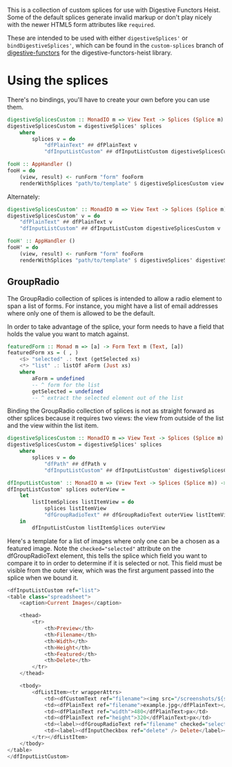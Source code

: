 This is a collection of custom splices for use with Digestive Functors Heist.  Some of the default splices generate invalid markup or don't play nicely with the newer HTML5 form attributes like `required`.

These are intended to be used with either `digestiveSplices'` or `bindDigestiveSplices'`, which can be found in the `custom-splices` branch of [digestive-functors](https://github.com/cimmanon/digestive-functors) for the digestive-functors-heist library.

# Using the splices

There's no bindings, you'll have to create your own before you can use them.

```haskell
digestiveSplicesCustom :: MonadIO m => View Text -> Splices (Splice m)
digestiveSplicesCustom = digestiveSplices' splices
	where
		splices v = do
			"dfPlainText" ## dfPlainText v
			"dfInputListCustom" ## dfInputListCustom digestiveSplicesCustom v

fooH :: AppHandler ()
fooH = do
	(view, result) <- runForm "form" fooForm
	renderWithSplices "path/to/template" $ digestiveSplicesCustom view
```

Alternately:

```haskell
digestiveSplicesCustom' :: MonadIO m => View Text -> Splices (Splice m)
digestiveSplicesCustom' v = do
	"dfPlainText" ## dfPlainText v
	"dfInputListCustom" ## dfInputListCustom digestiveSplicesCustom v

fooH' :: AppHandler ()
fooH' = do
	(view, result) <- runForm "form" fooForm
	renderWithSplices "path/to/template" $ digestiveSplices' digestiveSplicesCustom' view
```

## GroupRadio

The GroupRadio collection of splices is intended to allow a radio element to span a list of forms.  For instance, you might have a list of email addresses where only one of them is allowed to be the default.

In order to take advantage of the splice, your form needs to have a field that holds the value you want to match against.

```haskell
featuredForm :: Monad m => [a] -> Form Text m (Text, [a])
featuredForm xs = ( , )
	<$> "selected" .: text (getSelected xs)
	<*> "list" .: listOf aForm (Just xs)
	where
		aForm = undefined
		-- ^ form for the list
		getSelected = undefined
		-- ^ extract the selected element out of the list
```

Binding the GroupRadio collection of splices is not as straight forward as other splices because it requires two views:  the view from outside of the list and the view within the list item.

```haskell
digestiveSplicesCustom :: MonadIO m => View Text -> Splices (Splice m)
digestiveSplicesCustom = digestiveSplices' splices
	where
		splices v = do
			"dfPath" ## dfPath v
			"dfInputListCustom" ## dfInputListCustom' digestiveSplicesCustom v

dfInputListCustom' :: MonadIO m => (View Text -> Splices (Splice m)) -> View Text -> Splice m
dfInputListCustom' splices outerView =
	let
		listItemSplices listItemView = do
			splices listItemView
			"dfGroupRadioText" ## dfGroupRadioText outerView listItemView
	in
		dfInputListCustom listItemSplices outerView
```

Here's a template for a list of images where only one can be a chosen as a featured image.  Note the `checked="selected"` attribute on the dfGroupRadioText element, this tells the splice which field you want to compare it to in order to determine if it is selected or not.  This field must be visible from the outer view, which was the first argument passed into the splice when we bound it.

```haskell
<dfInputListCustom ref="list">
<table class="spreadsheet">
	<caption>Current Images</caption>

	<thead>
		<tr>
			<th>Preview</th>
			<th>Filename</th>
			<th>Width</th>
			<th>Height</th>
			<th>Featured</th>
			<th>Delete</th>
		</tr>
	</thead>

	<tbody>
		<dfListItem><tr wrapperAttrs>
			<td><dfCustomText ref="filename"><img src="/screenshots/${slug}/${value}" width="200" alt="" /></dfCustomText></td>
			<td><dfPlainText ref="filename">example.jpg</dfPlainText></td>
			<td><dfPlainText ref="width">480</dfPlainText>px</td>
			<td><dfPlainText ref="height">320</dfPlainText>px</td>
			<td><label><dfGroupRadioText ref="filename" checked="selected" /> Featured</label></td>
			<td><label><dfInputCheckbox ref="delete" /> Delete</label></td>
		</tr></dfListItem>
	</tbody>
</table>
</dfInputListCustom>
```
